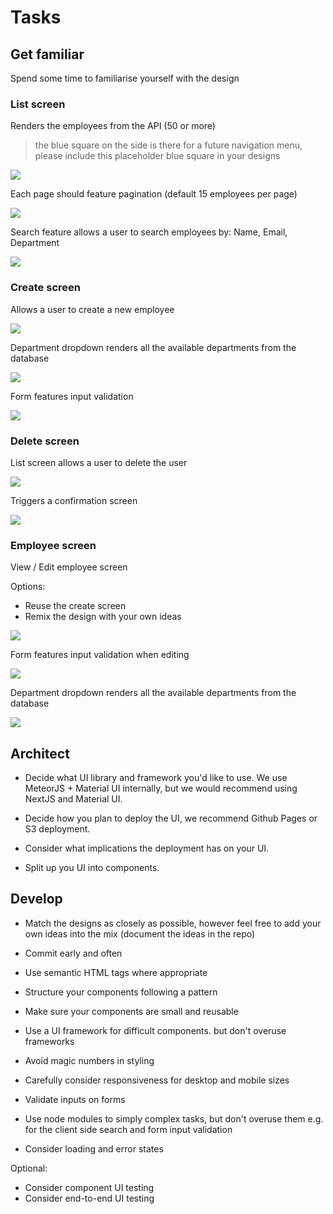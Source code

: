 # Tasks

## Get familiar

Spend some time to familiarise yourself with the design

### List screen

Renders the employees from the API (50 or more)

> the blue square on the side is there for a future navigation menu, please include this placeholder blue square in your designs

![](media/images/list-screen-main.png)

Each page should feature pagination (default 15 employees per page)

![](media/images/list-screen-pagination.png)

Search feature allows a user to search employees by: Name, Email, Department

![](media/images/search-screen.png)


### Create screen

Allows a user to create a new employee

![](media/images/create-screen-main.png)

Department dropdown renders all the available departments from the database

![](media/images/create-screen-dropdown.png)

Form features input validation

![](media/images/create-screen-validation.png)

### Delete screen

List screen allows a user to delete the user

![](media/images/list-screen-main.png)

Triggers a confirmation screen

![](media/images/delete-screen.png)

### Employee screen
View / Edit employee screen

Options:
- Reuse the create screen
- Remix the design with your own ideas

![](media/images/create-screen-main.png)

Form features input validation when editing

![](media/images/create-screen-validation.png)

Department dropdown renders all the available departments from the database

![](media/images/create-screen-dropdown.png)


## Architect

- Decide what UI library and framework you'd like to use. We use MeteorJS + Material UI internally, but we would recommend using NextJS and Material UI.

- Decide how you plan to deploy the UI, we recommend Github Pages or S3 deployment. 

- Consider what implications the deployment has on your UI.

- Split up you UI into components.

## Develop

- Match the designs as closely as possible, however feel free to add your own ideas into the mix (document the ideas in the repo)

- Commit early and often 

- Use semantic HTML tags where appropriate

- Structure your components following a pattern

- Make sure your components are small and reusable

- Use a UI framework for difficult components. but don't overuse frameworks

- Avoid magic numbers in styling

- Carefully consider responsiveness for desktop and mobile sizes

- Validate inputs on forms

- Use node modules to simply complex tasks, but don't overuse them e.g. for the client side search and form input validation

- Consider loading and error states

Optional:
- Consider component UI testing
- Consider end-to-end UI testing
